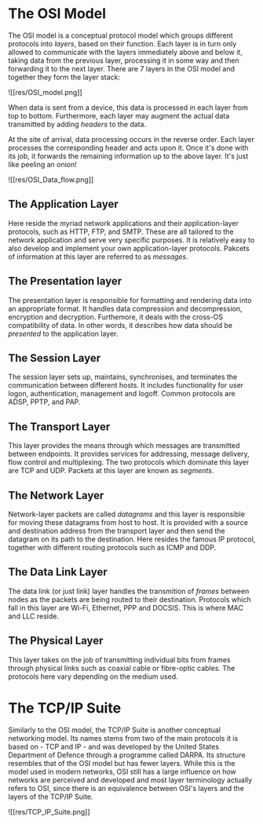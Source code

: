 # The OSI Model
The OSI model is a conceptual protocol model which groups different protocols into *layers*, based on their function. Each layer is in turn only allowed to communicate with the layers immediately above and below it, taking data from the previous layer, processing it in some way and then forwarding it to the next layer. There are 7 layers in the OSI model and together they form the layer stack:

![[res/OSI_model.png]]

When data is sent from a device, this data is processed in each layer from top to bottom. Furthermore, each layer may augment the actual data transmitted by adding *headers* to the data.

At the site of arrival, data processing occurs in the reverse order. Each layer processes the corresponding header and acts upon it. Once it's done with its job, it forwards the remaining information up to the above layer. It's just like peeling an onion!

![[res/OSI_Data_flow.png]]

## The Application Layer
Here reside the myriad network applications and their application-layer protocols, such as HTTP, FTP, and SMTP. These are all tailored to the network application and serve very specific purposes. It is relatively easy to also develop and implement your own application-layer protocols. Pakcets of information at this layer are referred to as *messages*.

## The Presentation layer
The presentation layer is responsible for formatting and rendering data into an appropriate format. It handles data compression and decompression, encryption and decryption. Furthemore, it deals with the cross-OS compatibility of data. In other words, it describes how data should be *presented* to the application layer.

## The Session Layer
The session layer sets up, maintains, synchronises, and terminates the communication between different hosts. It includes functionality for user logon, authentication, management and logoff. Common protocols are ADSP, PPTP, and PAP.

## The Transport Layer
This layer provides the means through which messages are transmitted between endpoints. It provides services for addressing, message delivery, flow control and multiplexing. The two protocols which dominate this layer are TCP and UDP. Packets at this layer are known as *segments*.

## The Network Layer
Network-layer packets are called *datagrams* and this layer is responsible for moving these datagrams from host to host. It is provided with a source and destination address from the transport layer and then send the datagram on its path to the destination. Here resides the famous IP protocol, together with different routing protocols such as ICMP and DDP.

## The Data Link Layer
The data link (or just link) layer handles the transmition of *frames* between nodes as the packets are being routed to their destination. Protocols which fall in this layer are Wi-Fi, Ethernet, PPP and DOCSIS. This is where MAC and LLC reside.

## The Physical Layer
This layer takes on the job of transmitting individual bits from frames through physical links such as coaxial cable or fibre-optic cables. The protocols here vary depending on the medium used.

# The TCP/IP Suite
Similarly to the OSI model, the TCP/IP Suite is another conceptual networking model. Its names stems from two of the main protocols it is based on - TCP and IP - and was developed by the United States Department of Defence through a programme called DARPA. Its structure resembles that of the OSI model but has fewer layers. While this is the model used in modern networks, OSI still has a large influence on how networks are perceived and developed and most layer terminology actually refers to OSI, since there is an equivalence between OSI's layers and the layers of the TCP/IP Suite.

![[res/TCP_IP_Suite.png]]